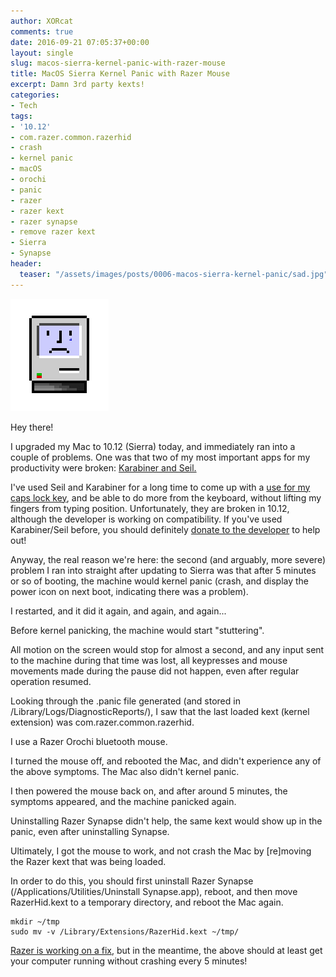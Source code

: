 ```yaml
---
author: XORcat
comments: true
date: 2016-09-21 07:05:37+00:00
layout: single
slug: macos-sierra-kernel-panic-with-razer-mouse
title: MacOS Sierra Kernel Panic with Razer Mouse
excerpt: Damn 3rd party kexts!
categories:
- Tech
tags:
- '10.12'
- com.razer.common.razerhid
- crash
- kernel panic
- macOS
- orochi
- panic
- razer
- razer kext
- razer synapse
- remove razer kext
- Sierra
- Synapse
header:
  teaser: "/assets/images/posts/0006-macos-sierra-kernel-panic/sad.jpg"
---
```


![Sad Mac](/assets/images/posts/0006-macos-sierra-kernel-panic/sad.jpg)


Hey there!

I upgraded my Mac to 10.12 (Sierra) today, and immediately ran into a couple of problems. One was that two of my most important apps for my productivity were broken: [Karabiner and Seil.](https://pqrs.org/index.html.en)

I've used Seil and Karabiner for a long time to come up with a [use for my caps lock key](http://brettterpstra.com/2012/12/08/a-useful-caps-lock-key/), and be able to do more from the keyboard, without lifting my fingers from typing position. Unfortunately, they are broken in 10.12, although the developer is working on compatibility. If you've used Karabiner/Seil before, you should definitely [donate to the developer](https://pqrs.org/osx/karabiner/donation.html.en) to help out!

Anyway, the real reason we're here: the second (and arguably, more severe) problem I ran into straight after updating to Sierra was that after 5 minutes or so of booting, the machine would kernel panic (crash, and display the power icon on next boot, indicating there was a problem).

I restarted, and it did it again, and again, and again...

Before kernel panicking, the machine would start "stuttering".

All motion on the screen would stop for almost a second, and any input sent to the machine during that time was lost, all keypresses and mouse movements made during the pause did not happen, even after regular operation resumed.

Looking through the .panic file generated (and stored in /Library/Logs/DiagnosticReports/), I saw that the last loaded kext (kernel extension) was com.razer.common.razerhid.

I use a Razer Orochi bluetooth mouse.

I turned the mouse off, and rebooted the Mac, and didn't experience any of the above symptoms. The Mac also didn't kernel panic.

I then powered the mouse back on, and after around 5 minutes, the symptoms appeared, and the machine panicked again.

Uninstalling Razer Synapse didn't help, the same kext would show up in the panic, even after uninstalling Synapse.

Ultimately, I got the mouse to work, and not crash the Mac by [re]moving the Razer kext that was being loaded.

In order to do this, you should first uninstall Razer Synapse (/Applications/Utilities/Uninstall Synapse.app), reboot, and then move RazerHid.kext to a temporary directory, and reboot the Mac again.

    
    mkdir ~/tmp
    sudo mv -v /Library/Extensions/RazerHid.kext ~/tmp/


[Razer is working on a fix](https://twitter.com/RazerSupport/status/778471041605644292), but in the meantime, the above should at least get your computer running without crashing every 5 minutes!
